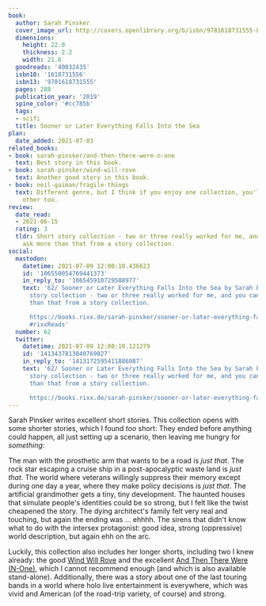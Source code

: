 ```yaml
---
book:
  author: Sarah Pinsker
  cover_image_url: http://covers.openlibrary.org/b/isbn/9781618731555-L.jpg
  dimensions:
    height: 22.0
    thickness: 2.2
    width: 21.6
  goodreads: '40032435'
  isbn10: '1618731556'
  isbn13: '9781618731555'
  pages: 288
  publication_year: '2019'
  spine_color: '#cc785b'
  tags:
  - scifi
  title: Sooner or Later Everything Falls Into the Sea
plan:
  date_added: 2021-07-03
related_books:
- book: sarah-pinsker/and-then-there-were-n-one
  text: Best story in this book.
- book: sarah-pinsker/wind-will-rove
  text: Another good story in this book.
- book: neil-gaiman/fragile-things
  text: Different genre, but I think if you enjoy one collection, you'll enjoy the
    other too.
review:
  date_read:
  - 2021-06-15
  rating: 3
  tldr: Short story collection - two or three really worked for me, and you can't
    ask more than that from a story collection.
social:
  mastodon:
    datetime: 2021-07-09 12:00:10.436623
    id: '106550054769441373'
    in_reply_to: '106545910729508977'
    text: '62/ Sooner or Later Everything Falls Into the Sea by Sarah Pinsker. Short
      story collection - two or three really worked for me, and you can''t ask more
      than that from a story collection.

      https://books.rixx.de/sarah-pinsker/sooner-or-later-everything-falls-into-the-sea/
      #rixxReads'
  number: 62
  twitter:
    datetime: 2021-07-09 12:00:10.121279
    id: '1413437813840769027'
    in_reply_to: '1413172595411886087'
    text: '62/ Sooner or Later Everything Falls Into the Sea by Sarah Pinsker. Short
      story collection - two or three really worked for me, and you can''t ask more
      than that from a story collection.

      https://books.rixx.de/sarah-pinsker/sooner-or-later-everything-falls-into-the-sea/'
---
```


Sarah Pinsker writes excellent short stories. This collection opens with some shorter stories, which I found *too*
short: They ended before anything could happen, all just setting up a scenario, then leaving me hungry for *something*:

The man with the prosthetic arm that wants to be a road is *just that*. The rock star escaping a cruise ship in a
post-apocalyptic waste land is *just that*. The world where veterans willingly suppress their memory except during one
day a year, where they make policy decisions is *just that*. The artificial grandmother gets a tiny, tiny development.
The haunted houses that simulate people's identities could be so strong, but I felt like the twist cheapened the story.
The dying architect's family felt very real and touching, but again the ending was … ehhhh. The sirens that didn't know
what to do with the intersex protagonist: good idea, strong (oppressive) world description, but again ehh on the arc.

Luckily, this collection also includes her longer shorts, including two I knew already: the good [Wind Will
Rove](https://books.rixx.de/sarah-pinsker/wind-will-rove/) and the excellent [And Then There Were
(N-One)](https://books.rixx.de/sarah-pinsker/and-then-there-were-n-one/), which I cannot recommend enough (and which is
also available stand-alone). Additionally, there was a story about one of the last touring bands in a world where
holo live entertainment is everywhere, which was vivid and American (of the road-trip variety, of course) and strong.
